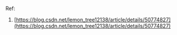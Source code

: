 Ref:
1. [https://blog.csdn.net/lemon_tree12138/article/details/50774827](https://blog.csdn.net/lemon_tree12138/article/details/50774827)
